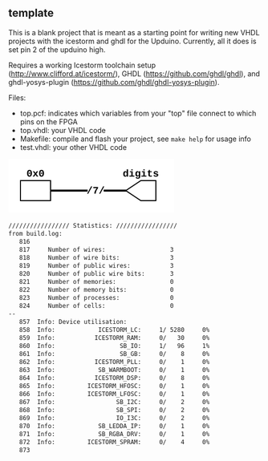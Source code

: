## template

This is a blank project that is meant as a starting point for writing new VHDL
projects with the icestorm and ghdl for the Upduino. Currently, all it does is
set pin 2 of the upduino high.

Requires a working Icestorm toolchain setup (http://www.clifford.at/icestorm/),
GHDL (https://github.com/ghdl/ghdl), and ghdl-yosys-plugin
(https://github.com/ghdl/ghdl-yosys-plugin).

Files:
 - top.pcf: indicates which variables from your "top" file connect to which
 pins on the FPGA
 - top.vhdl: your VHDL code
 - Makefile: compile and flash your project, see `make help` for usage info
 - test.vhdl: your other VHDL code

![](./top.svg)

```
///////////////// Statistics: /////////////////
from build.log:
   816
   817	   Number of wires:                  3
   818	   Number of wire bits:              3
   819	   Number of public wires:           3
   820	   Number of public wire bits:       3
   821	   Number of memories:               0
   822	   Number of memory bits:            0
   823	   Number of processes:              0
   824	   Number of cells:                  0
--
   857	Info: Device utilisation:
   858	Info: 	         ICESTORM_LC:     1/ 5280     0%
   859	Info: 	        ICESTORM_RAM:     0/   30     0%
   860	Info: 	               SB_IO:     1/   96     1%
   861	Info: 	               SB_GB:     0/    8     0%
   862	Info: 	        ICESTORM_PLL:     0/    1     0%
   863	Info: 	         SB_WARMBOOT:     0/    1     0%
   864	Info: 	        ICESTORM_DSP:     0/    8     0%
   865	Info: 	      ICESTORM_HFOSC:     0/    1     0%
   866	Info: 	      ICESTORM_LFOSC:     0/    1     0%
   867	Info: 	              SB_I2C:     0/    2     0%
   868	Info: 	              SB_SPI:     0/    2     0%
   869	Info: 	              IO_I3C:     0/    2     0%
   870	Info: 	         SB_LEDDA_IP:     0/    1     0%
   871	Info: 	         SB_RGBA_DRV:     0/    1     0%
   872	Info: 	      ICESTORM_SPRAM:     0/    4     0%
   873
```
